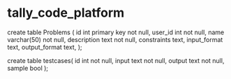 # tally_code_platform
create table Problems (
	id int primary key not null, 
	user_id int not null,
	name varchar(50) not null, 
	description text not null, 
	constraints text, 
	input_format text, 
	output_format text, 
);

create table testcases(
	id int not null,
	input text not null,
	output text not null,
	sample bool
);